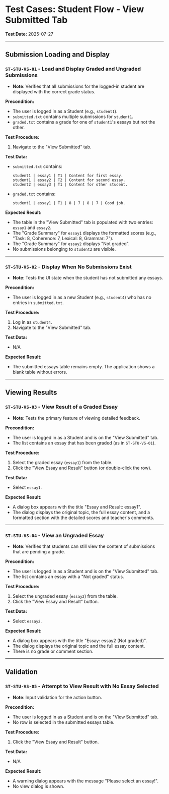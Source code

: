 
# Test Cases: Student Flow - View Submitted Tab

**Test Date:** 2025-07-27

---

## Submission Loading and Display

### `ST-STU-VS-01` - Load and Display Graded and Ungraded Submissions
*   **Note**: Verifies that all submissions for the logged-in student are displayed with the correct grade status.

**Precondition:**
*   The user is logged in as a Student (e.g., `student1`).
*   `submitted.txt` contains multiple submissions for `student1`.
*   `graded.txt` contains a grade for one of `student1`'s essays but not the other.

**Test Procedure:**
1.  Navigate to the "View Submitted" tab.

**Test Data:**
*   `submitted.txt` contains:
    ```
    student1 | essay1 | T1 | Content for first essay.
    student1 | essay2 | T2 | Content for second essay.
    student2 | essay3 | T1 | Content for other student.
    ```
*   `graded.txt` contains:
    ```
    student1 | essay1 | T1 | 8 | 7 | 8 | 7 | Good job.
    ```

**Expected Result:**
*   The table in the "View Submitted" tab is populated with two entries: `essay1` and `essay2`.
*   The "Grade Summary" for `essay1` displays the formatted scores (e.g., "Task: 8, Coherence: 7, Lexical: 8, Grammar: 7").
*   The "Grade Summary" for `essay2` displays "Not graded".
*   No submissions belonging to `student2` are visible.

---

### `ST-STU-VS-02` - Display When No Submissions Exist
*   **Note**: Tests the UI state when the student has not submitted any essays.

**Precondition:**
*   The user is logged in as a new Student (e.g., `student4`) who has no entries in `submitted.txt`.

**Test Procedure:**
1.  Log in as `student4`.
2.  Navigate to the "View Submitted" tab.

**Test Data:**
*   N/A

**Expected Result:**
*   The submitted essays table remains empty. The application shows a blank table without errors.

---

## Viewing Results

### `ST-STU-VS-03` - View Result of a Graded Essay
*   **Note**: Tests the primary feature of viewing detailed feedback.

**Precondition:**
*   The user is logged in as a Student and is on the "View Submitted" tab.
*   The list contains an essay that has been graded (as in `ST-STU-VS-01`).

**Test Procedure:**
1.  Select the graded essay (`essay1`) from the table.
2.  Click the "View Essay and Result" button (or double-click the row).

**Test Data:**
*   Select `essay1`.

**Expected Result:**
*   A dialog box appears with the title "Essay and Result: essay1".
*   The dialog displays the original topic, the full essay content, and a formatted section with the detailed scores and teacher's comments.

---

### `ST-STU-VS-04` - View an Ungraded Essay
*   **Note**: Verifies that students can still view the content of submissions that are pending a grade.

**Precondition:**
*   The user is logged in as a Student and is on the "View Submitted" tab.
*   The list contains an essay with a "Not graded" status.

**Test Procedure:**
1.  Select the ungraded essay (`essay2`) from the table.
2.  Click the "View Essay and Result" button.

**Test Data:**
*   Select `essay2`.

**Expected Result:**
*   A dialog box appears with the title "Essay: essay2 (Not graded)".
*   The dialog displays the original topic and the full essay content.
*   There is no grade or comment section.

---

## Validation

### `ST-STU-VS-05` - Attempt to View Result with No Essay Selected
*   **Note**: Input validation for the action button.

**Precondition:**
*   The user is logged in as a Student and is on the "View Submitted" tab.
*   No row is selected in the submitted essays table.

**Test Procedure:**
1.  Click the "View Essay and Result" button.

**Test Data:**
*   N/A

**Expected Result:**
*   A warning dialog appears with the message "Please select an essay!".
*   No view dialog is shown.

